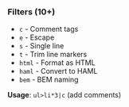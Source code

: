 ### Filters (10+)

- `c` - Comment tags
- `e` - Escape
- `s` - Single line
- `t` - Trim line markers
- `html` - Format as HTML
- `haml` - Convert to HAML
- `bem` - BEM naming

**Usage**: `ul>li*3|c` (add comments)
